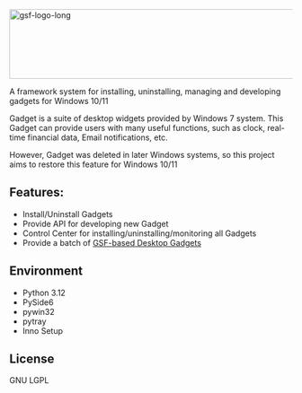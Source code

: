 <img width="1024" height="124" alt="gsf-logo-long" src="https://github.com/user-attachments/assets/1945d249-88f3-4d0d-b22d-41db2ddf22e6" />
  
A framework system for installing, uninstalling, managing and developing gadgets for Windows 10/11  
  
Gadget is a suite of desktop widgets provided by Windows 7 system. This Gadget can provide users with many useful functions, such as clock, real-time financial data, Email notifications, etc.  
  
However, Gadget was deleted in later Windows systems, so this project aims to restore this feature for Windows 10/11

## Features:
* Install/Uninstall Gadgets
* Provide API for developing new Gadget
* Control Center for installing/uninstalling/monitoring all Gadgets
* Provide a batch of [GSF-based  Desktop Gadgets](https://github.com/cookgreen/GSF-Gadgets/edit/main/README.md)

## Environment
* Python 3.12  
* PySide6  
* pywin32  
* pytray  
* Inno Setup  

## License
GNU LGPL
